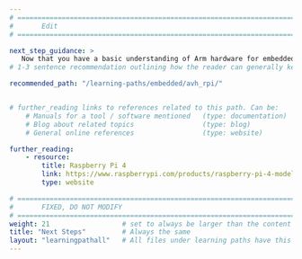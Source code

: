 ```yaml
---
# ================================================================================
#       Edit
# ================================================================================

next_step_guidance: >
   Now that you have a basic understanding of Arm hardware for embedded, try out some development tasks for the Raspberry Pi.
# 1-3 sentence recommendation outlining how the reader can generally keep learning about these topics, and a specific explanation of why the next step is being recommended.

recommended_path: "/learning-paths/embedded/avh_rpi/"


# further_reading links to references related to this path. Can be:
    # Manuals for a tool / software mentioned   (type: documentation)
    # Blog about related topics                 (type: blog)
    # General online references                 (type: website) 

further_reading:
    - resource:
        title: Raspberry Pi 4
        link: https://www.raspberrypi.com/products/raspberry-pi-4-model-b/
        type: website

# ================================================================================
#       FIXED, DO NOT MODIFY
# ================================================================================
weight: 21                  # set to always be larger than the content in this path, and one more than 'review'
title: "Next Steps"         # Always the same
layout: "learningpathall"   # All files under learning paths have this same wrapper
---
```

